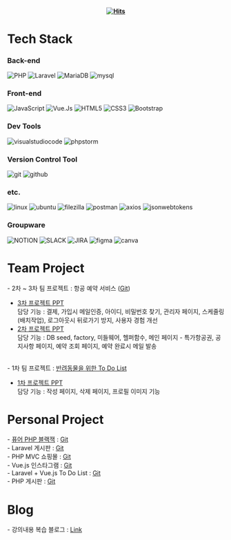 #### <div align=center>[![Hits](https://hits.seeyoufarm.com/api/count/incr/badge.svg?url=https%3A%2F%2Fgithub.com%2FLDH1103&count_bg=%23A2DBEE&title_bg=%23EEA8CC&icon_color=%23E7E7E7&title=Hits&edge_flat=false)](https://hits.seeyoufarm.com)
</div>

<h1>Tech Stack</h1>
<div>
  <h3>Back-end</h3>
  <img alt="PHP" src ="https://img.shields.io/badge/PHP-777BB4?&logo=PHP&logoColor=white"/>
  <img alt="Laravel" src ="https://img.shields.io/badge/Laravel-FF2D20?&logo=Laravel&logoColor=white"/>
  <img alt="MariaDB" src ="https://img.shields.io/badge/MariaDB-003545?&logo=MariaDB&logoColor=white"/>
  <img alt="mysql" src ="https://img.shields.io/badge/mysql-4479A1?&logo=mysql&logoColor=white"/>
  <h3>Front-end</h3>
  <img alt="JavaScript" src ="https://img.shields.io/badge/JavaScript-F7DF1E?&logo=JavaScript&logoColor=black"/>
  <img alt="Vue.Js" src ="https://img.shields.io/badge/Vue.Js-4FC08D?&logo=Vue.Js&logoColor=white"/>
  <img alt="HTML5" src ="https://img.shields.io/badge/HTML5-E34F26?&logo=HTML5&logoColor=white"/>
  <img alt="CSS3" src ="https://img.shields.io/badge/CSS3-1572B6?&logo=CSS3&logoColor=white"/>
  <img alt="Bootstrap" src ="https://img.shields.io/badge/Bootstrap-7952B3?&logo=Bootstrap&logoColor=white"/>
  <h3>Dev Tools</h3>
  <img alt="visualstudiocode" src ="https://img.shields.io/badge/visualstudiocode-007ACC?&logo=visualstudiocode&logoColor=white"/>
  <img alt="phpstorm" src ="https://img.shields.io/badge/phpstorm-000000?&logo=phpstorm&logoColor=white"/>
  <h3>Version Control Tool</h3>
  <img alt="git" src ="https://img.shields.io/badge/git-F05032?&logo=git&logoColor=white"/>
  <img alt="github" src ="https://img.shields.io/badge/github-181717?&logo=github&logoColor=white"/>
  <h3>etc.</h3>
  <img alt="linux" src ="https://img.shields.io/badge/linux-FCC624?&logo=linux&logoColor=black"/>
  <img alt="ubuntu" src ="https://img.shields.io/badge/ubuntu-E95420?&logo=ubuntu&logoColor=white"/>
  <img alt="filezilla" src ="https://img.shields.io/badge/filezilla-BF0000?&logo=filezilla&logoColor=white"/>
  <img alt="postman" src ="https://img.shields.io/badge/postman-FF6C37?&logo=postman&logoColor=white"/>
  <img alt="axios" src ="https://img.shields.io/badge/axios-5A29E4?&logo=axios&logoColor=white"/>
  <img alt="jsonwebtokens" src ="https://img.shields.io/badge/jsonwebtokens-000000?&logo=jsonwebtokens&logoColor=white"/>
  <h3>Groupware</h3>
  <img alt="NOTION" src ="https://img.shields.io/badge/Notion-000000?&logo=NOTION&logoColor=white"/>
  <img alt="SLACK" src ="https://img.shields.io/badge/Slack-4A154B?&logo=SLACK&logoColor=white"/>
  <img alt="JIRA" src ="https://img.shields.io/badge/Jira-0052CC?&logo=JIRA&logoColor=white"/>
  <img alt="figma" src ="https://img.shields.io/badge/figma-F24E1E?&logo=figma&logoColor=white"/>
  <img alt="canva" src ="https://img.shields.io/badge/canva-00C4CC?&logo=canva&logoColor=white"/>
</div>

<h1>Team Project</h1>
- 2차 ~ 3차 팀 프로젝트 : 항공 예약 서비스 (<a href="https://github.com/PHP-506-airplane/PHP-506-airplane">Git</a>)

- <a href="https://www.canva.com/design/DAFpsj82YXU/Hc7XI8i9ZYnJeciYjWgoEw/edit?utm_content=DAFpsj82YXU&utm_campaign=designshare&utm_medium=link2&utm_source=sharebutton">3차 프로젝트 PPT</a>
 <br>담당 기능 : 결제, 가입시 메일인증, 아이디, 비밀번호 찾기, 관리자 페이지, 스케줄링(배치작업), 로그아웃시 뒤로가기 방지, 사용자 경험 개선
- <a href="https://www.canva.com/design/DAFnEX5iQKM/-WBYP7QO0kpcYiApSAmmCw/edit?utm_content=DAFnEX5iQKM&utm_campaign=designshare&utm_medium=link2&utm_source=sharebutton">2차 프로젝트 PPT</a>
<br>담당 기능 : DB seed, factory, 미들웨어, 헬퍼함수, 메인 페이지 - 특가항공권, 공지사항 페이지, 예약 조회 페이지, 예약 완료시 메일 발송
<br>
- 1차 팀 프로젝트 : <a href="https://github.com/PHP-506-airplane/PHP-506-airplane">반려동물을 위한 To Do List</a>

- <a href="https://www.canva.com/design/DAFg_1lhOls/cDhrzhvk5pbVv7GU1tp3ZQ/edit?utm_content=DAFg_1lhOls&utm_campaign=designshare&utm_medium=link2&utm_source=sharebutton">1차 프로젝트 PPT</a>
<br>담당 기능 : 작성 페이지, 삭제 페이지, 프로필 이미지 기능

<h1>Personal Project</h1>
- <a href="http://ldh1103.dothome.co.kr/blackjack.php">퓨어 PHP 블랙잭</a> : <a href="https://github.com/LDH1103/self_study/blob/main/PHP/blackjack_web.php">Git</a>
<br>
- Laravel 게시판 : <a href="https://github.com/LDH1103/laravel_board">Git</a>
<br>
- PHP MVC 쇼핑몰 : <a href="https://github.com/LDH1103/mini_2">Git</a>
<br>
- Vue.js 인스타그램 : <a href="https://github.com/LDH1103/PHPFULLSTACK/tree/main/vue/vuestargram">Git</a>
<br>
- Laravel + Vue.js To Do List : <a href="https://github.com/LDH1103/PHPFULLSTACK/tree/main/vue/todolist">Git</a>
<br>
- PHP 게시판 : <a href="https://github.com/LDH1103/mini_board">Git</a>

<h1>Blog</h1>
- 강의내용 복습 블로그 : <a href="https://ldh1123.tistory.com/">Link</a>



